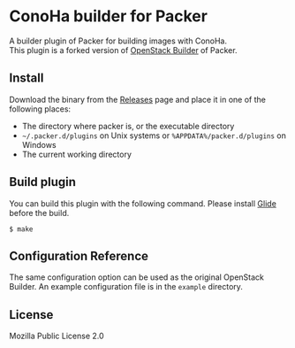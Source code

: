 # ConoHa builder for Packer

A builder plugin of Packer for building images with ConoHa.  
This plugin is a forked version of [OpenStack Builder](https://www.packer.io/docs/builders/openstack.html) of Packer.

## Install

Download the binary from the [Releases](https://github.com/summerwind/packer-builder-conoha/releases) page and place it in one of the following places:

- The directory where packer is, or the executable directory
- `~/.packer.d/plugins` on Unix systems or `%APPDATA%/packer.d/plugins` on Windows
- The current working directory

## Build plugin

You can build this plugin with the following command. Please install [Glide](https://github.com/Masterminds/glide) before the build.

```
$ make
```

## Configuration Reference

The same configuration option can be used as the original OpenStack Builder. An example configuration file is in the `example` directory.

## License

Mozilla Public License 2.0
